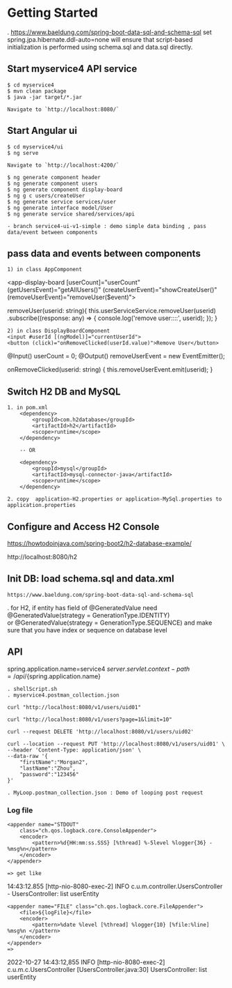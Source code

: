 # Getting Started
. https://www.baeldung.com/spring-boot-data-sql-and-schema-sql
 set spring.jpa.hibernate.ddl-auto=none will ensure that script-based initialization is performed using schema.sql and data.sql directly.

## Start myservice4 API service 
	$ cd myservice4
	$ mvn clean package
	$ java -jar target/*.jar
	
	Navigate to `http://localhost:8080/`
	
## Start Angular ui
	$ cd myservice4/ui
	$ ng serve
	
	Navigate to `http://localhost:4200/`
	
	$ ng generate component header
	$ ng generate component users
	$ ng generate component display-board
	$ ng g c users/createUser
	$ ng generate service services/user
	$ ng generate interface model/User
	$ ng generate service shared/services/api

	- branch service4-ui-v1-simple : demo simple data binding , pass data/event between components

## pass data and events between components
	1) in class AppComponent
  <app-display-board [userCount]="userCount" (getUsersEvent)="getAllUsers()"
    (createUserEvent)="showCreateUser()" (removeUserEvent)="removeUser($event)">
  </app-display-board>	

  removeUser(userid: string){
    this.userServiceService.removeUser(userid)
    .subscribe((response: any) => {
      console.log('remove user::::', userid);
    });
  }

	2) in class DisplayBoardComponent
    <input #userId [(ngModel)]="currentUserId">
    <button (click)="onRemoveClicked(userId.value)">Remove User</button>

  @Input() userCount = 0;
  @Output() removeUserEvent = new EventEmitter<string>();

  onRemoveClicked(userid: string) {
    this.removeUserEvent.emit(userid);
  }
	
## Switch H2 DB and MySQL
    1. in pom.xml
		<dependency>
			<groupId>com.h2database</groupId>
			<artifactId>h2</artifactId>
			<scope>runtime</scope>
		</dependency>
		
		-- OR 
		
		<dependency>
			<groupId>mysql</groupId>
			<artifactId>mysql-connector-java</artifactId>
			<scope>runtime</scope>
		</dependency>
		
	2. copy  application-H2.properties or application-MySql.properties to application.properties 
	
		     
## Configure and Access H2 Console
  https://howtodoinjava.com/spring-boot2/h2-database-example/
  
  http://localhost:8080/h2
  
## Init DB: load schema.sql and data.xml
    https://www.baeldung.com/spring-boot-data-sql-and-schema-sql

  . for H2, if entity has field of @GeneratedValue
      need    @GeneratedValue(strategy = GenerationType.IDENTITY)  
      or @GeneratedValue(strategy = GenerationType.SEQUENCE) 
      and make sure that you have index or sequence on database level
      
## API
spring.application.name=service4
$server.servlet.context-path=/api/${spring.application.name}

	. shellScript.sh
	. myservice4.postman_collection.json
	
    curl "http://localhost:8080/v1/users/uid01"
    
    curl "http://localhost:8080/v1/users?page=1&limit=10"
	
	curl --request DELETE 'http://localhost:8080/v1/users/uid02'
    
	curl --location --request PUT 'http://localhost:8080/v1/users/uid01' \
	--header 'Content-Type: application/json' \
	--data-raw '{
		"firstName":"Morgan2",
		"lastName":"Zhou",
		"password":"123456"
	}'
    
	. MyLoop.postman_collection.json : Demo of looping post request
	
### Log file

	<appender name="STDOUT"
		class="ch.qos.logback.core.ConsoleAppender">
		<encoder>
			<pattern>%d{HH:mm:ss.SSS} [%thread] %-5level %logger{36} - %msg%n</pattern>
		</encoder>
	</appender>
	
    => get like
14:43:12.855 [http-nio-8080-exec-2] INFO  c.u.m.controller.UsersController - UsersController:  list userEntity
	    
	<appender name="FILE" class="ch.qos.logback.core.FileAppender">
		<file>${logFile}</file>
		<encoder>
		    <pattern>%date %level [%thread] %logger{10} [%file:%line] %msg%n </pattern>
		</encoder>
	</appender>
	=>
2022-10-27 14:43:12,855 INFO [http-nio-8080-exec-2] c.u.m.c.UsersController [UsersController.java:30] UsersController:  list userEntity
     